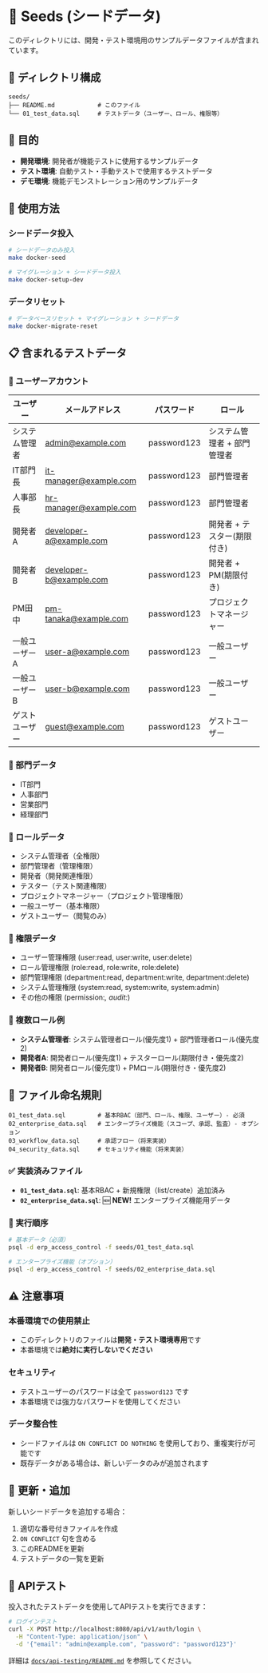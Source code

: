 # 🌱 **Seeds (シードデータ)**

このディレクトリには、開発・テスト環境用のサンプルデータファイルが含まれています。

## 📁 **ディレクトリ構成**

```
seeds/
├── README.md            # このファイル
└── 01_test_data.sql     # テストデータ（ユーザー、ロール、権限等）
```

## 🎯 **目的**

- **開発環境**: 開発者が機能テストに使用するサンプルデータ
- **テスト環境**: 自動テスト・手動テストで使用するテストデータ
- **デモ環境**: 機能デモンストレーション用のサンプルデータ

## 🚀 **使用方法**

### **シードデータ投入**
```bash
# シードデータのみ投入
make docker-seed

# マイグレーション + シードデータ投入
make docker-setup-dev
```

### **データリセット**
```bash
# データベースリセット + マイグレーション + シードデータ
make docker-migrate-reset
```

## 📋 **含まれるテストデータ**

### **👥 ユーザーアカウント**
| ユーザー | メールアドレス | パスワード | ロール |
|----------|----------------|------------|--------|
| システム管理者 | admin@example.com | password123 | システム管理者 + 部門管理者 |
| IT部門長 | it-manager@example.com | password123 | 部門管理者 |
| 人事部長 | hr-manager@example.com | password123 | 部門管理者 |
| 開発者A | developer-a@example.com | password123 | 開発者 + テスター(期限付き) |
| 開発者B | developer-b@example.com | password123 | 開発者 + PM(期限付き) |
| PM田中 | pm-tanaka@example.com | password123 | プロジェクトマネージャー |
| 一般ユーザーA | user-a@example.com | password123 | 一般ユーザー |
| 一般ユーザーB | user-b@example.com | password123 | 一般ユーザー |
| ゲストユーザー | guest@example.com | password123 | ゲストユーザー |

### **🏢 部門データ**
- IT部門
- 人事部門  
- 営業部門
- 経理部門

### **👤 ロールデータ**
- システム管理者（全権限）
- 部門管理者（管理権限）
- 開発者（開発関連権限）
- テスター（テスト関連権限）
- プロジェクトマネージャー（プロジェクト管理権限）
- 一般ユーザー（基本権限）
- ゲストユーザー（閲覧のみ）

### **🔐 権限データ**
- ユーザー管理権限 (user:read, user:write, user:delete)
- ロール管理権限 (role:read, role:write, role:delete)
- 部門管理権限 (department:read, department:write, department:delete)
- システム管理権限 (system:read, system:write, system:admin)
- その他の権限 (permission:*, audit:*)

### **🔄 複数ロール例**
- **システム管理者**: システム管理者ロール(優先度1) + 部門管理者ロール(優先度2)
- **開発者A**: 開発者ロール(優先度1) + テスターロール(期限付き・優先度2)
- **開発者B**: 開発者ロール(優先度1) + PMロール(期限付き・優先度2)

## 📝 **ファイル命名規則**

```
01_test_data.sql         # 基本RBAC（部門、ロール、権限、ユーザー）- 必須
02_enterprise_data.sql   # エンタープライズ機能（スコープ、承認、監査）- オプション
03_workflow_data.sql     # 承認フロー（将来実装）
04_security_data.sql     # セキュリティ機能（将来実装）
```

### **✅ 実装済みファイル**
- **`01_test_data.sql`**: 基本RBAC + 新規権限（list/create）追加済み
- **`02_enterprise_data.sql`**: 🆕 **NEW!** エンタープライズ機能用データ

### **🔄 実行順序**
```bash
# 基本データ（必須）
psql -d erp_access_control -f seeds/01_test_data.sql

# エンタープライズ機能（オプション）
psql -d erp_access_control -f seeds/02_enterprise_data.sql
```

## ⚠️ **注意事項**

### **本番環境での使用禁止**
- このディレクトリのファイルは**開発・テスト環境専用**です
- 本番環境では**絶対に実行しないでください**

### **セキュリティ**
- テストユーザーのパスワードは全て `password123` です
- 本番環境では強力なパスワードを使用してください

### **データ整合性**
- シードファイルは `ON CONFLICT DO NOTHING` を使用しており、重複実行が可能です
- 既存データがある場合は、新しいデータのみが追加されます

## 🔄 **更新・追加**

新しいシードデータを追加する場合：

1. 適切な番号付きファイルを作成
2. `ON CONFLICT` 句を含める
3. このREADMEを更新
4. テストデータの一覧を更新

## 🧪 **APIテスト**

投入されたテストデータを使用してAPIテストを実行できます：

```bash
# ログインテスト
curl -X POST http://localhost:8080/api/v1/auth/login \
  -H "Content-Type: application/json" \
  -d '{"email": "admin@example.com", "password": "password123"}'
```

詳細は [`docs/api-testing/README.md`](../docs/api-testing/README.md) を参照してください。 
